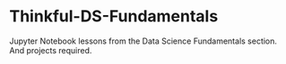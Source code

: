 # Thinkful-DS-Fundamentals
Jupyter Notebook lessons from the Data Science Fundamentals section.   And projects required.
